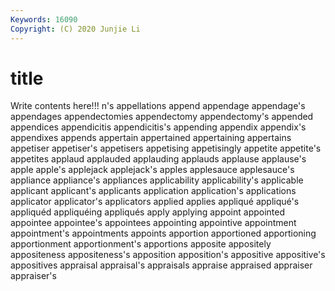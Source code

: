 ```yaml
---
Keywords: 16090
Copyright: (C) 2020 Junjie Li
---
```


# title

Write contents here!!!
n's 
appellations 
append 
appendage 
appendage's 
appendages 
appendectomies 
appendectomy
appendectomy's 
appended 
appendices 
appendicitis 
appendicitis's 
appending 
appendix 
appendix's 
appendixes 
appends
appertain 
appertained 
appertaining 
appertains 
appetiser 
appetiser's 
appetisers 
appetising 
appetisingly 
appetite
appetite's 
appetites 
applaud 
applauded 
applauding 
applauds 
applause 
applause's 
apple 
apple's
applejack 
applejack's 
apples 
applesauce 
applesauce's 
appliance 
appliance's 
appliances 
applicability 
applicability's
applicable 
applicant 
applicant's 
applicants 
application 
application's 
applications 
applicator 
applicator's 
applicators
applied 
applies 
appliqué 
appliqué's 
appliquéd 
appliquéing 
appliqués 
apply 
applying 
appoint
appointed 
appointee 
appointee's 
appointees 
appointing 
appointive 
appointment 
appointment's 
appointments 
appoints
apportion 
apportioned 
apportioning 
apportionment 
apportionment's 
apportions 
apposite 
appositely 
appositeness 
appositeness's
apposition 
apposition's 
appositive 
appositive's 
appositives 
appraisal 
appraisal's 
appraisals 
appraise 
appraised
appraiser 
appraiser's 

